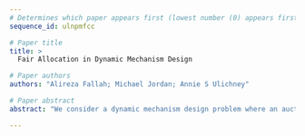 ```yaml
--- 
# Determines which paper appears first (lowest number (0) appears first)
sequence_id: ulnpmfcc

# Paper title 
title: >
  Fair Allocation in Dynamic Mechanism Design

# Paper authors 
authors: "Alireza Fallah; Michael Jordan; Annie S Ulichney"

# Paper abstract 
abstract: "We consider a dynamic mechanism design problem where an auctioneer sells an indivisible good to two groups of buyers in every round, for a total of $T$ rounds. The auctioneer aims to maximize their discounted overall revenue while adhering to a fairness constraint that guarantees a minimum average allocation for each group. We begin by studying the static case ($T=1$) and establish that the optimal mechanism involves two types of subsidization: one that increases the overall probability of allocation to all buyers, and another that favors the group which otherwise has a lower probability of winning the item. We then extend our results to the dynamic case by characterizing a set of recursive functions that determine the optimal allocation and payments in each round. Notably, our results establish that in the dynamic case, the seller, on one hand, commits to a participation reward to incentivize truth-telling, and on the other hand, charges an entry fee for every round. Moreover, the optimal allocation once more involves subsidization in favor of one group, where the extent of subsidization depends on the difference in future utilities for both the seller and buyers when allocating the item to one group versus the other. Finally, we present an approximation scheme to solve the recursive equations and determine an approximately optimal and fair allocation efficiently."

--- 
```

